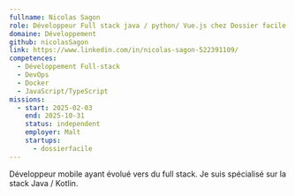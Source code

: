 ```yaml
---
fullname: Nicolas Sagon
role: Développeur Full stack java / python/ Vue.js chez Dossier facile
domaine: Développement
github: nicolasSagon
link: https://www.linkedin.com/in/nicolas-sagon-522391109/
competences:
  - Développement Full-stack
  - DevOps
  - Docker
  - JavaScript/TypeScript
missions:
  - start: 2025-02-03
    end: 2025-10-31
    status: independent
    employer: Malt
    startups:
      - dossierfacile
---
```

Développeur mobile ayant évolué vers du full stack. Je suis spécialisé sur la stack Java / Kotlin.